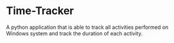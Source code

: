 # Time-Tracker
A python application that is able to track all activities performed on Windows system and track the duration of each activity.
